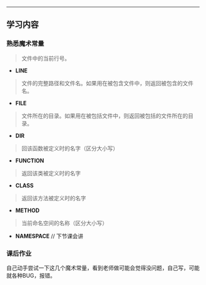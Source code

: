 ****
## 学习内容

### 熟悉魔术常量


> 文件中的当前行号。
* __LINE__  

> 文件的完整路径和文件名。如果用在被包含文件中，则返回被包含的文件名。
  
* __FILE__

> 文件所在的目录。如果用在被包括文件中，则返回被包括的文件所在的目录。
  
* __DIR__ 

> 回该函数被定义时的名字（区分大小写）
* __FUNCTION__

> 返回该类被定义时的名字
* __CLASS__

> 返回该方法被定义时的名字

* __METHOD__

> 当前命名空间的名称（区分大小写）

* __NAMESPACE__  // 下节课会讲

### 课后作业

自己动手尝试一下这几个魔术常量，看到老师做可能会觉得没问题，自己写，可能就各种BUG，报错。

